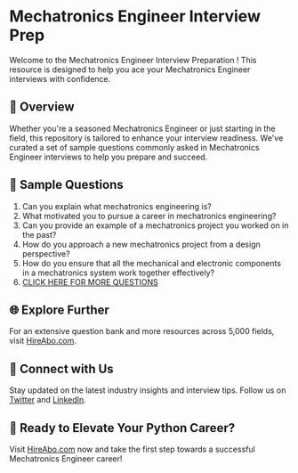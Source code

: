 # Mechatronics Engineer Interview Prep

Welcome to the Mechatronics Engineer Interview Preparation ! This resource is designed to help you ace your Mechatronics Engineer interviews with confidence.

## 🚀 Overview

Whether you're a seasoned Mechatronics Engineer or just starting in the field, this repository is tailored to enhance your interview readiness. We've curated a set of sample questions commonly asked in Mechatronics Engineer interviews to help you prepare and succeed.

## 📝 Sample Questions

1. Can you explain what mechatronics engineering is?
2. What motivated you to pursue a career in mechatronics engineering?
3. Can you provide an example of a mechatronics project you worked on in the past?
4. How do you approach a new mechatronics project from a design perspective?
5. How do you ensure that all the mechanical and electronic components in a mechatronics system work together effectively?
6. [CLICK HERE FOR MORE QUESTIONS](https://hireabo.com/job/3_1_20/Mechatronics%20Engineer)

## 🌐 Explore Further

For an extensive question bank and more resources across 5,000 fields, visit [HireAbo.com](https://www.hireabo.com).

## 📱 Connect with Us

Stay updated on the latest industry insights and interview tips. Follow us on [Twitter](https://twitter.com/hireabo) and [LinkedIn](https://www.linkedin.com/in/hire-abo-3609972a8/).

## 🚀 Ready to Elevate Your Python Career?

Visit [HireAbo.com](https://www.hireabo.com) now and take the first step towards a successful Mechatronics Engineer career!